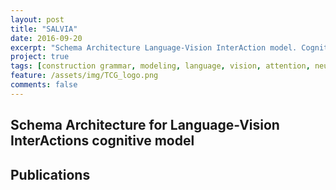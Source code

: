 ```yaml
---
layout: post
title: "SALVIA"
date: 2016-09-20
excerpt: "Schema Architecture Language-Vision InterAction model. Cognitive-level computational modeling of the production and comprehension of visual scenes descriptions."
project: true
tags: [construction grammar, modeling, language, vision, attention, neurolinguistics, psycholinguistics, schema theory]
feature: /assets/img/TCG_logo.png
comments: false
---
```


## Schema Architecture for Language-Vision InterActions cognitive model

## Publications



